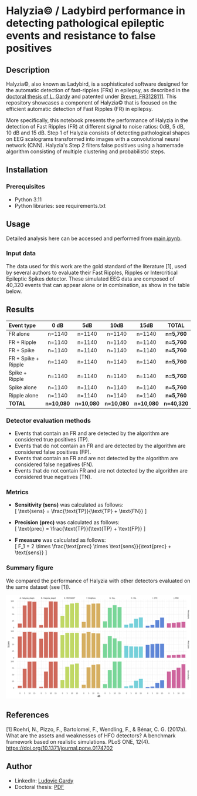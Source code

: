 # Halyzia© / Ladybird performance in detecting pathological epileptic events and resistance to false positives

## Description
Halyzia©, also known as Ladybird, is a sophisticated software designed for the automatic detection of fast-ripples (FRs) in epilepsy, as described in the [doctoral thesis of L. Gardy](http://thesesups.ups-tlse.fr/5164/1/2021TOU30190.pdf) and patented under [Brevet: FR3128111](https://data.inpi.fr/brevets/FR3128111). This repository showcases a component of Halyzia© that is focused on the efficient automatic detection of Fast Ripples (FR) in epilepsy.


More specifically, this notebook presents the performance of Halyzia in the detection of Fast Ripples (FR) at different signal to noise ratios: 0dB, 5 dB, 10 dB and 15 dB. Step 1 of Halyzia consists of detecting pathological shapes on EEG scalograms transformed into images with a convolutional neural network (CNN). Halyzia's Step 2 filters false positives using a homemade algorithm consisting of multiple clustering and probabilistic steps.

## Installation

### Prerequisites
- Python 3.11
- Python libraries: see requirements.txt

## Usage
Detailed analysis here can be accessed and performed from [main.ipynb](https://github.com/LudovicGardy/halyzia_performance_steps/main.ipynb).

### Input data
The data used for this work are the gold standard of the literature [1], used by several authors to evaluate their Fast Ripples, Ripples or Intercritical Epileptic Spikes detector. These simulated EEG data are composed of 40,320 events that can appear alone or in combination, as show in the table below.

## Results
| Event type      | 0 dB | 5dB     | 10dB     | 15dB     | **TOTAL**     |
| :---        |    :----:   |    :----:     |    :----:     |    :----:     |    :----:     |
| FR alone      | n=1140 | n=1140     | n=1140     | n=1140     | **n=5,760**     |
| FR + Ripple      | n=1140 | n=1140     | n=1140     | n=1140     | **n=5,760**     |
| FR + Spike      | n=1140 | n=1140     | n=1140     | n=1140     | **n=5,760**     |
| FR + Spike + Ripple      | n=1140 | n=1140     | n=1140     | n=1140     | **n=5,760**     |
| Spike + Ripple      | n=1140 | n=1140     | n=1140     | n=1140     | **n=5,760**     |
| Spike alone      | n=1140 | n=1140     | n=1140     | n=1140     | **n=5,760**     |
| Ripple alone      | n=1140 | n=1140     | n=1140     | n=1140     | **n=5,760**     |
| **TOTAL**      | **n=10,080** | **n=10,080**     | **n=10,080**     | **n=10,080**     | **n=40,320**

### Detector evaluation methods
- Events that contain an FR and are detected by the algorithm are considered true positives (TP). 
- Events that do not contain an FR and are detected by the algorithm are considered false positives (FP). 
- Events that contain an FR and are not detected by the algorithm are considered false negatives (FN). 
- Events that do not contain FR and are not detected by the algorithm are considered true negatives (TN). 

### Metrics
- **Sensitivity (sens)** was calculated as follows:  
  \[
  \text{sens} = \frac{\text{TP}}{\text{TP} + \text{FN}}
  \]

- **Precision (prec)** was calculated as follows:  
  \[
  \text{prec} = \frac{\text{TP}}{\text{TP} + \text{FP}}
  \]

- **F measure** was calculated as follows:  
  \[
  F_1 = 2 \times \frac{\text{prec} \times \text{sens}}{\text{prec} + \text{sens}}
  \]

### Summary figure
We compared the performance of Halyzia with other detectors evaluated on the same dataset (see [1]).

![](images/image1.png)

## References
[1] Roehri, N., Pizzo, F., Bartolomei, F., Wendling, F., & Bénar, C. G. (2017a). What are the assets and weaknesses of HFO detectors? A benchmark framework based on realistic simulations. PLoS ONE, 12(4). https://doi.org/10.1371/journal.pone.0174702


## Author
- LinkedIn: [Ludovic Gardy](https://www.linkedin.com/in/ludovic-gardy/)
- Doctoral thesis: [PDF](http://thesesups.ups-tlse.fr/5164/1/2021TOU30190.pdf)